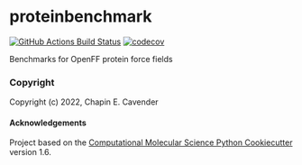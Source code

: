 proteinbenchmark
==============================
[//]: # (Badges)
[![GitHub Actions Build Status](https://github.com/chapincavender/proteinbenchmark/workflows/CI/badge.svg)](https://github.com/chapincavender/proteinbenchmark/actions?query=workflow%3ACI)
[![codecov](https://codecov.io/gh/chapincavender/proteinbenchmark/branch/main/graph/badge.svg)](https://codecov.io/gh/chapincavender/proteinbenchmark/branch/main)


Benchmarks for OpenFF protein force fields

### Copyright

Copyright (c) 2022, Chapin E. Cavender


#### Acknowledgements
 
Project based on the 
[Computational Molecular Science Python Cookiecutter](https://github.com/molssi/cookiecutter-cms) version 1.6.
